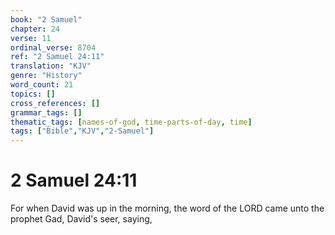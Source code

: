 ```yaml
---
book: "2 Samuel"
chapter: 24
verse: 11
ordinal_verse: 8704
ref: "2 Samuel 24:11"
translation: "KJV"
genre: "History"
word_count: 21
topics: []
cross_references: []
grammar_tags: []
thematic_tags: [names-of-god, time-parts-of-day, time]
tags: ["Bible","KJV","2-Samuel"]
---
```


# 2 Samuel 24:11

For when David was up in the morning, the word of the LORD came unto the prophet Gad, David's seer, saying,
